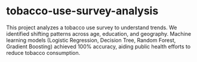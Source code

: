 # tobacco-use-survey-analysis
This project analyzes a tobacco use survey to understand trends. We identified shifting patterns across age, education, and geography. Machine learning models (Logistic Regression, Decision Tree, Random Forest, Gradient Boosting) achieved 100% accuracy, aiding public health efforts to reduce tobacco consumption.
